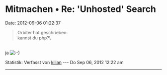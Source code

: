 Mitmachen • Re: \'Unhosted\' Search
===================================

Date: 2012-09-06 01:22:37

> <div>
>
> Orbiter hat geschrieben:\
> kannst du php?\
>
> </div>

\
ja
![:-)](http://forum.yacy-websuche.de/images/smilies/icon_e_smile.gif "Smile")

Statistik: Verfasst von
[kilian](http://forum.yacy-websuche.de/memberlist.php?mode=viewprofile&u=674)
--- Do Sep 06, 2012 12:22 am

------------------------------------------------------------------------
